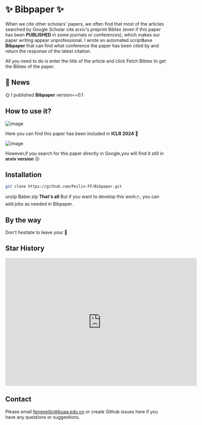 # :sparkles: Bibpaper :sparkles:

When we cite other scholars' papers, we often find that most of the articles searched by Google Scholar cite arxiv's preprint Bibtex (even if this paper has been __PUBLISHED__  in some journals or conferences), which makes our paper writing appear unprofessional. I wrote an automated script&exe __Bibpaper__ that can find what conference the paper has been cited by and return the response of the latest citation.

All you need to do is enter the title of the article and click Fetch Bibtex to get the Bibtex of the paper.

## &#x1F389; News 
:sun_with_face: I published __Bibpaper__ version==0.1 

## How to use it?    
![image](https://github.com/user-attachments/assets/b4bec08e-c794-4efb-85ae-17a72eb5f6b3)

Here you can find this paper has been included in **ICLR 2024** :tada:

![image](https://github.com/user-attachments/assets/bb29dc47-c482-47a3-890c-426a550a14ae)

However,if you search for this paper directly in Google,you will find it still in **arxiv version** :persevere:
## Installation

```bash
git clone https://github.com/Peilin-FF/Bibpaper.git
```
unzip Baber.zip
**That's all**
But if you want to develop this work:snowman:, you can add jobs as needed in Bibpaper.

## By the way
Don't hesitate to leave your :star2: 

## Star History

<iframe style="width:100%;height:auto;min-width:600px;min-height:400px;" src="https://star-history.com/embed?secret=#Bibpaper/Bibpaper&Date" frameBorder="0"></iframe>
<!-- [![Star History Chart](https://api.star-history.com/svg?repos=yuchenlin/rebiber&type=Date)](https://star-history.com/#yuchenlin/rebiber&Date) -->

## Contact

Please email fengpeilin@buaa.edu.cn or create Github issues here if you have any questions or suggestions. 


